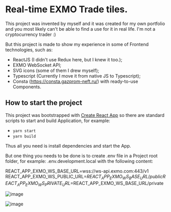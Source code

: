 # Real-time EXMO Trade tiles.

This project was invented by myself and it was created for my own portfolio and you most likely can't be able
to find a use for it in real life. I'm not a cryptocurrency trader :)

But this project is made to show my experience in some of Frontend technologies, such as:

- ReactJS (I didn't use Redux here, but I knew it too.);
- EXMO WebSocket API;
- SVG icons (some of them I drew myself);
- Typescript (Currently I move it from native JS to Typescript);
- Consta (https://consta.gazprom-neft.ru/) with ready-to-use Components.

## How to start the project

This project was bootstrapped with [Create React App](https://github.com/facebook/create-react-app) so there are
standard scripts to start and build Application, for example:

- `yarn start`
- `yarn build`

Thus all you need is install dependencies and start the App.

But one thing you needs to be done is to create .env file in a Project root folder, for example:
.env.development.local
with the following content:

REACT_APP_EXMO_WS_BASE_URL=wss://ws-api.exmo.com:443/v1
REACT_APP_EXMO_WS_PUBLIC_URL=$REACT_APP_EXMO_WS_BASE_URL/public
REACT_APP_EXMO_WS_PRIVATE_URL=$REACT_APP_EXMO_WS_BASE_URL/private

![image](https://user-images.githubusercontent.com/49167999/146498737-09e3f2ea-062b-417a-9865-9085591f9697.png)

![image](https://user-images.githubusercontent.com/49167999/146498816-93ee4f1d-9eb5-4b4d-a556-2dcaeb96a17e.png)
